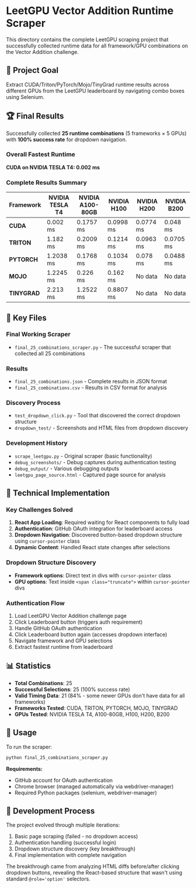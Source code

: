 # LeetGPU Vector Addition Runtime Scraper

This directory contains the complete LeetGPU scraping project that successfully collected runtime data for all framework/GPU combinations on the Vector Addition challenge.

## 🎯 Project Goal

Extract CUDA/Triton/PyTorch/Mojo/TinyGrad runtime results across different GPUs from the LeetGPU leaderboard by navigating combo boxes using Selenium.

## 🏆 Final Results

Successfully collected **25 runtime combinations** (5 frameworks × 5 GPUs) with **100% success rate** for dropdown navigation.

### Overall Fastest Runtime
**CUDA on NVIDIA TESLA T4: 0.002 ms**

### Complete Results Summary

| Framework    | NVIDIA TESLA T4 | NVIDIA A100-80GB | NVIDIA H100 | NVIDIA H200 | NVIDIA B200 |
| ------------ | --------------- | ---------------- | ----------- | ----------- | ----------- |
| **CUDA**     | 0.002 ms        | 0.1757 ms        | 0.0998 ms   | 0.0774 ms   | 0.048 ms    |
| **TRITON**   | 1.182 ms        | 0.2009 ms        | 0.1214 ms   | 0.0963 ms   | 0.0705 ms   |
| **PYTORCH**  | 1.2038 ms       | 0.1768 ms        | 0.1034 ms   | 0.078 ms    | 0.0488 ms   |
| **MOJO**     | 1.2245 ms       | 0.226 ms         | 0.162 ms    | No data     | No data     |
| **TINYGRAD** | 2.213 ms        | 1.2522 ms        | 0.8807 ms   | No data     | No data     |

## 📂 Key Files

### Final Working Scraper
- `final_25_combinations_scraper.py` - The successful scraper that collected all 25 combinations

### Results
- `final_25_combinations.json` - Complete results in JSON format
- `final_25_combinations.csv` - Results in CSV format for analysis

### Discovery Process
- `test_dropdown_click.py` - Tool that discovered the correct dropdown structure
- `dropdown_test/` - Screenshots and HTML files from dropdown discovery

### Development History
- `scrape_leetgpu.py` - Original scraper (basic functionality)
- `debug_screenshots/` - Debug captures during authentication testing
- `debug_output/` - Various debugging outputs
- `leetgpu_page_source.html` - Captured page source for analysis

## 🔧 Technical Implementation

### Key Challenges Solved
1. **React App Loading**: Required waiting for React components to fully load
2. **Authentication**: GitHub OAuth integration for leaderboard access
3. **Dropdown Navigation**: Discovered button-based dropdown structure using `cursor-pointer` class
4. **Dynamic Content**: Handled React state changes after selections

### Dropdown Structure Discovery
- **Framework options**: Direct text in divs with `cursor-pointer` class
- **GPU options**: Text inside `<span class="truncate">` within `cursor-pointer` divs

### Authentication Flow
1. Load LeetGPU Vector Addition challenge page
2. Click Leaderboard button (triggers auth requirement)
3. Handle GitHub OAuth authentication
4. Click Leaderboard button again (accesses dropdown interface)
5. Navigate framework and GPU selections
6. Extract fastest runtime from leaderboard

## 📊 Statistics

- **Total Combinations**: 25
- **Successful Selections**: 25 (100% success rate)
- **Valid Timing Data**: 21 (84% - some newer GPUs don't have data for all frameworks)
- **Frameworks Tested**: CUDA, TRITON, PYTORCH, MOJO, TINYGRAD
- **GPUs Tested**: NVIDIA TESLA T4, A100-80GB, H100, H200, B200

## 🚀 Usage

To run the scraper:

```bash
python final_25_combinations_scraper.py
```

**Requirements:**
- GitHub account for OAuth authentication
- Chrome browser (managed automatically via webdriver-manager)
- Required Python packages (selenium, webdriver-manager)

## 📝 Development Process

The project evolved through multiple iterations:
1. Basic page scraping (failed - no dropdown access)
2. Authentication handling (successful login)
3. Dropdown structure discovery (key breakthrough)
4. Final implementation with complete navigation

The breakthrough came from analyzing HTML diffs before/after clicking dropdown buttons, revealing the React-based structure that wasn't using standard `@role='option'` selectors. 